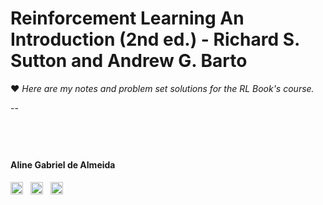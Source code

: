 # Reinforcement Learning An Introduction (2nd ed.) - Richard S. Sutton and Andrew G. Barto  

❤️ *Here are my notes and problem set solutions for the RL Book's course.*  

--
<!--
### **Problem Set #0: Linear Algebra and Multivariable Calculus**
&nbsp;&nbsp;&nbsp;&nbsp;&nbsp;&nbsp; [**Exercise 1:** Gradients and Hessians](https://github.com/AlmeidaAlin3/MachineLearning/blob/master/ProblemSet0/Exercise1/README.md)  
&nbsp;&nbsp;&nbsp;&nbsp;&nbsp;&nbsp; [**Exercise 2:** Positive definite matrices](https://github.com/AlmeidaAlin3/MachineLearning/blob/master/ProblemSet0/Exercise2/README.md)    
&nbsp;&nbsp;&nbsp;&nbsp;&nbsp;&nbsp; [**Exercise 3:** Eigenvectors and eigenvalues](https://github.com/AlmeidaAlin3/MachineLearning/blob/master/ProblemSet0/Exercise3/README.md)   

### **Problem Set #1: Supervised Learning**  
&nbsp;&nbsp;&nbsp;&nbsp;&nbsp;&nbsp; [**Exercise 1:** Linear Classifiers (logistic regression and GDA)](https://github.com/AlmeidaAlin3/MachineLearning/blob/master/ProblemSet1/Exercise1/README.md)  
&nbsp;&nbsp;&nbsp;&nbsp;&nbsp;&nbsp; [**Exercise 2:** Incomplete, Positive-Only Labels](https://github.com/AlmeidaAlin3/MachineLearning/blob/master/ProblemSet1/Exercise2/README.md)    
&nbsp;&nbsp;&nbsp;&nbsp;&nbsp;&nbsp; [**Exercise 3:** Poisson Regression](https://github.com/AlmeidaAlin3/MachineLearning/blob/master/ProblemSet1/Exercise3/README.md)  
&nbsp;&nbsp;&nbsp;&nbsp;&nbsp;&nbsp; [**Exercise 4:** Convexity of Generalized Linear Models](https://github.com/AlmeidaAlin3/MachineLearning/blob/master/ProblemSet1/Exercise4/README.md)    
&nbsp;&nbsp;&nbsp;&nbsp;&nbsp;&nbsp; [**Exercise 5:** Locally weighted linear regression](https://github.com/AlmeidaAlin3/MachineLearning/blob/master/ProblemSet1/Exercise5/README.md)  

### **Problem Set #2: Supervised Learning II**  
&nbsp;&nbsp;&nbsp;&nbsp;&nbsp;&nbsp; [**Exercise 1:** Logistic Regression: Training stability](https://github.com/AlmeidaAlin3/MachineLearning/blob/master/ProblemSet2/Exercise1/README.md)    
&nbsp;&nbsp;&nbsp;&nbsp;&nbsp;&nbsp; [**Exercise 2:** Model Calibration](https://github.com/AlmeidaAlin3/MachineLearning/blob/master/ProblemSet2/Exercise2/README.md)  
&nbsp;&nbsp;&nbsp;&nbsp;&nbsp;&nbsp; [**Exercise 3:** Bayesian Interpretation of Regularization](https://github.com/AlmeidaAlin3/MachineLearning/blob/master/ProblemSet2/Exercise3/README.md)    
&nbsp;&nbsp;&nbsp;&nbsp;&nbsp;&nbsp; [**Exercise 4:** Constructing kernels](https://github.com/AlmeidaAlin3/MachineLearning/blob/master/ProblemSet2/Exercise4/README.md)  
&nbsp;&nbsp;&nbsp;&nbsp;&nbsp;&nbsp; [**Exercise 5:** Kernelizing the Perceptron](https://github.com/AlmeidaAlin3/MachineLearning/blob/master/ProblemSet2/Exercise5/README.md)     
&nbsp;&nbsp;&nbsp;&nbsp;&nbsp;&nbsp; [**Exercise 6:** Spam classification](https://github.com/AlmeidaAlin3/MachineLearning/blob/master/ProblemSet2/Exercise6/README.md)        

### **Problem Set #3: Deep Learning & Unsupervised Learning**   
&nbsp;&nbsp;&nbsp;&nbsp;&nbsp;&nbsp; [**Exercise 1:** A Simple Neural Network](https://github.com/AlmeidaAlin3/MachineLearning/blob/master/ProblemSet3/Exercise1/README.md)       
&nbsp;&nbsp;&nbsp;&nbsp;&nbsp;&nbsp; [**Exercise 2:** KL divergence and Maximum Likelihood](https://github.com/AlmeidaAlin3/MachineLearning/blob/master/ProblemSet3/Exercise2/README.md)      
&nbsp;&nbsp;&nbsp;&nbsp;&nbsp;&nbsp; [**Exercise 3:** KL Divergence, Fisher Information, and the Natural Gradient](https://github.com/AlmeidaAlin3/MachineLearning/blob/master/ProblemSet3/Exercise3/README.md)  
&nbsp;&nbsp;&nbsp;&nbsp;&nbsp;&nbsp; [**Exercise 4:** Semi-supervised EM](https://github.com/AlmeidaAlin3/MachineLearning/blob/master/ProblemSet3/Exercise4/README.md)  
&nbsp;&nbsp;&nbsp;&nbsp;&nbsp;&nbsp; [**Exercise 5:** K-means for compression](https://github.com/AlmeidaAlin3/MachineLearning/blob/master/ProblemSet3/Exercise5/README.md)         

### **Problem Set #4: EM, DL, & RL**   
&nbsp;&nbsp;&nbsp;&nbsp;&nbsp;&nbsp; **Exercise 1:** Neural Networks: MNIST image classification  
&nbsp;&nbsp;&nbsp;&nbsp;&nbsp;&nbsp; **Exercise 2:** Off Policy Evaluation And Causal Inference  
&nbsp;&nbsp;&nbsp;&nbsp;&nbsp;&nbsp; **Exercise 3:** PCA    
&nbsp;&nbsp;&nbsp;&nbsp;&nbsp;&nbsp; **Exercise 4:** Independent Components Analysis      
&nbsp;&nbsp;&nbsp;&nbsp;&nbsp;&nbsp; **Exercise 5:** Markov decision processes     
 -->
&nbsp;  
---

#### Aline Gabriel de Almeida  
<a href="https://www.linkedin.com/in/alinegalmeida/"><img src="https://cdn3.iconfinder.com/data/icons/logos-and-brands-adobe/512/201_Linkedin-512.png" title="Linkedin: alinegalmeida" alt="https://www.linkedin.com/in/alinegalmeida/" height="20"></a>
&nbsp; <a href="mailto:aline.gabriel.almeida@gmail.com"><img src="https://cdn3.iconfinder.com/data/icons/logos-and-brands-adobe/512/147_Gmail-512.png" title="aline.gabriel.almeida@gmail.com" alt="aline.gabriel.almeida@gmail.com" height="20"></a>
&nbsp; <a href="https://github.com/AlmeidaAlin3/"><img src="https://cdn3.iconfinder.com/data/icons/logos-and-brands-adobe/512/142_Github-512.png" title="Github: AlmeidaAlin3" alt="https://github.com/AlmeidaAlin3/" height="20"></a> 

